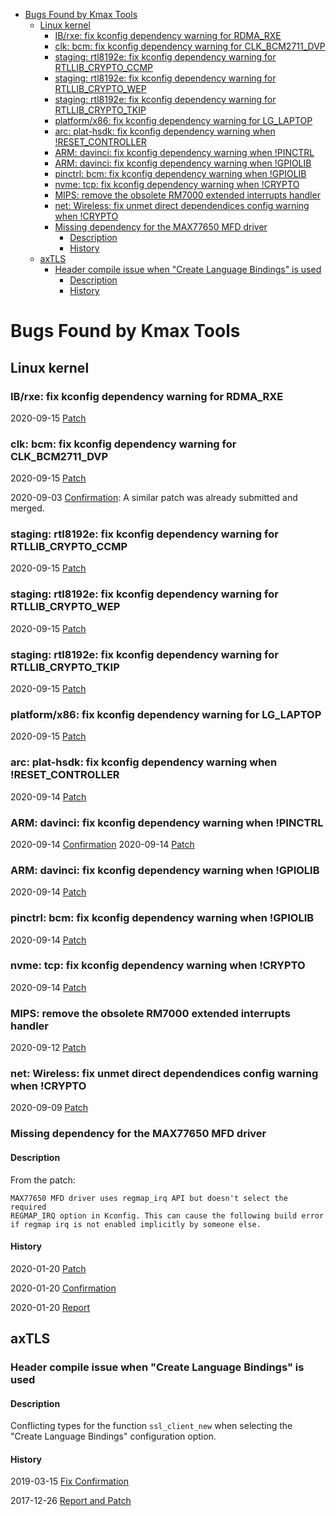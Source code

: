 <!-- START doctoc generated TOC please keep comment here to allow auto update -->
<!-- DON'T EDIT THIS SECTION, INSTEAD RE-RUN doctoc TO UPDATE -->


- [Bugs Found by Kmax Tools](#bugs-found-by-kmax-tools)
  - [Linux kernel](#linux-kernel)
    - [IB/rxe: fix kconfig dependency warning for RDMA_RXE](#ibrxe-fix-kconfig-dependency-warning-for-rdma_rxe)
    - [clk: bcm: fix kconfig dependency warning for CLK_BCM2711_DVP](#clk-bcm-fix-kconfig-dependency-warning-for-clk_bcm2711_dvp)
    - [staging: rtl8192e: fix kconfig dependency warning for RTLLIB_CRYPTO_CCMP](#staging-rtl8192e-fix-kconfig-dependency-warning-for-rtllib_crypto_ccmp)
    - [staging: rtl8192e: fix kconfig dependency warning for RTLLIB_CRYPTO_WEP](#staging-rtl8192e-fix-kconfig-dependency-warning-for-rtllib_crypto_wep)
    - [staging: rtl8192e: fix kconfig dependency warning for RTLLIB_CRYPTO_TKIP](#staging-rtl8192e-fix-kconfig-dependency-warning-for-rtllib_crypto_tkip)
    - [platform/x86: fix kconfig dependency warning for LG_LAPTOP](#platformx86-fix-kconfig-dependency-warning-for-lg_laptop)
    - [arc: plat-hsdk: fix kconfig dependency warning when !RESET_CONTROLLER](#arc-plat-hsdk-fix-kconfig-dependency-warning-when-reset_controller)
    - [ARM: davinci: fix kconfig dependency warning when !PINCTRL](#arm-davinci-fix-kconfig-dependency-warning-when-pinctrl)
    - [ARM: davinci: fix kconfig dependency warning when !GPIOLIB](#arm-davinci-fix-kconfig-dependency-warning-when-gpiolib)
    - [pinctrl: bcm: fix kconfig dependency warning when !GPIOLIB](#pinctrl-bcm-fix-kconfig-dependency-warning-when-gpiolib)
    - [nvme: tcp: fix kconfig dependency warning when !CRYPTO](#nvme-tcp-fix-kconfig-dependency-warning-when-crypto)
    - [MIPS: remove the obsolete RM7000 extended interrupts handler](#mips-remove-the-obsolete-rm7000-extended-interrupts-handler)
    - [net: Wireless: fix unmet direct dependendices config warning when !CRYPTO](#net-wireless-fix-unmet-direct-dependendices-config-warning-when-crypto)
    - [Missing dependency for the MAX77650 MFD driver](#missing-dependency-for-the-max77650-mfd-driver)
      - [Description](#description)
      - [History](#history)
  - [axTLS](#axtls)
    - [Header compile issue when "Create Language Bindings" is used](#header-compile-issue-when-create-language-bindings-is-used)
      - [Description](#description-1)
      - [History](#history-1)

<!-- END doctoc generated TOC please keep comment here to allow auto update -->

# Bugs Found by Kmax Tools

## Linux kernel

### IB/rxe: fix kconfig dependency warning for RDMA_RXE

2020-09-15 [Patch](https://lkml.org/lkml/2020/9/15/360)

### clk: bcm: fix kconfig dependency warning for CLK_BCM2711_DVP

2020-09-15 [Patch](https://lkml.org/lkml/2020/9/15/381)

2020-09-03 [Confirmation](https://lore.kernel.org/linux-clk/20200903082636.3844629-1-maxime@cerno.tech/): A similar patch was already submitted and merged.

### staging: rtl8192e: fix kconfig dependency warning for RTLLIB_CRYPTO_CCMP

2020-09-15 [Patch](https://lkml.org/lkml/2020/9/15/328)

### staging: rtl8192e: fix kconfig dependency warning for RTLLIB_CRYPTO_WEP

2020-09-15 [Patch](https://lkml.org/lkml/2020/9/15/317)

### staging: rtl8192e: fix kconfig dependency warning for RTLLIB_CRYPTO_TKIP

2020-09-15 [Patch](https://lkml.org/lkml/2020/9/15/299)

### platform/x86: fix kconfig dependency warning for LG_LAPTOP

2020-09-15 [Patch](https://lkml.org/lkml/2020/9/15/270)

### arc: plat-hsdk: fix kconfig dependency warning when !RESET_CONTROLLER

2020-09-14 [Patch](https://lkml.org/lkml/2020/9/14/400)

### ARM: davinci: fix kconfig dependency warning when !PINCTRL

2020-09-14 [Confirmation](https://lkml.org/lkml/2020/9/14/1145)
2020-09-14 [Patch](https://lkml.org/lkml/2020/9/14/432)

### ARM: davinci: fix kconfig dependency warning when !GPIOLIB

2020-09-14 [Patch](https://lkml.org/lkml/2020/9/14/600)

### pinctrl: bcm: fix kconfig dependency warning when !GPIOLIB

2020-09-14 [Patch](https://lkml.org/lkml/2020/9/14/651)

### nvme: tcp: fix kconfig dependency warning when !CRYPTO

2020-09-14 [Patch](https://lkml.org/lkml/2020/9/14/702)

### MIPS: remove the obsolete RM7000 extended interrupts handler

2020-09-12 [Patch](https://lkml.org/lkml/2020/9/12/193)

### net: Wireless: fix unmet direct dependendices config warning when !CRYPTO

2020-09-09 [Patch](https://lkml.org/lkml/2020/9/9/413)

### Missing dependency for the MAX77650 MFD driver

#### Description

From the patch:

    MAX77650 MFD driver uses regmap_irq API but doesn't select the required
    REGMAP_IRQ option in Kconfig. This can cause the following build error
    if regmap irq is not enabled implicitly by someone else.

#### History

2020-01-20 [Patch](https://lkml.org/lkml/2020/1/3/189)

2020-01-20 [Confirmation](https://lkml.org/lkml/2020/1/3/190)

2020-01-20 [Report](https://lkml.org/lkml/2020/1/3/12)

## axTLS

### Header compile issue when "Create Language Bindings" is used

#### Description

Conflicting types for the function `ssl_client_new` when selecting the
"Create Language Bindings" configuration option.

#### History

2019-03-15 [Fix Confirmation](https://sourceforge.net/p/axtls/mailman/message/36613862/)

2017-12-26 [Report and Patch](https://github.com/paulgazz/kmax/blob/master/docs/bugs_found/2017-12-26_axtls_language_bindings.txt)
